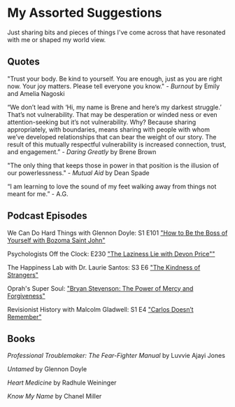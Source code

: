 # My Assorted Suggestions

Just sharing bits and pieces of things I've come across that have resonated with me or shaped my world view.

## Quotes

"Trust your body. Be kind to yourself. You are enough, just as you are right now. Your joy matters. Please tell everyone you know." - _Burnout_ by Emily and Amelia Nagoski

“We don’t lead with ‘Hi, my name is Brene and here’s my darkest struggle.’ That’s not vulnerability. That may be desperation or winded ness or even attention-seeking but it’s not vulnerability. Why? Because sharing appropriately, with boundaries, means sharing with people with whom we’ve developed relationships that can bear the weight of our story. The result of this mutually respectful vulnerability is increased connection, trust, and engagement.”  - _Daring Greatly_ by Brene Brown

"The only thing that keeps those in power in that position is the illusion of our powerlessness." - _Mutual Aid_ by Dean Spade

“I am learning to love the sound of my feet walking away from things not meant for me.” - A.G.

## Podcast Episodes

We Can Do Hard Things with Glennon Doyle: S1 E101 ["How to Be the Boss of Yourself with Bozoma Saint John"](https://momastery.com/blog/we-can-do-hard-things-ep-101/)

Psychologists Off the Clock: E230 ["The Laziness Lie with Devon Price""](https://offtheclockpsych.com/230-the-laziness-lie/)

The Happiness Lab with Dr. Laurie Santos: S3 E6 ["The Kindness of Strangers"](https://www.pushkin.fm/podcasts/the-happiness-lab-with-dr-laurie-santos/the-kindness-of-strangers)

Oprah's Super Soul: ["Bryan Stevenson: The Power of Mercy and Forgiveness"](https://www.oprah.com/own-podcasts/bryan-stevenson-the-power-of-mercy-and-forgiveness)

Revisionist History with Malcolm Gladwell: S1 E4 ["Carlos Doesn’t Remember"](https://www.pushkin.fm/podcasts/revisionist-history/carlos-doesnt-remember)

## Books

_Professional Troublemaker: The Fear-Fighter Manual_ by Luvvie Ajayi Jones

_Untamed_ by Glennon Doyle

_Heart Medicine_ by Radhule Weininger

_Know My Name_ by Chanel Miller